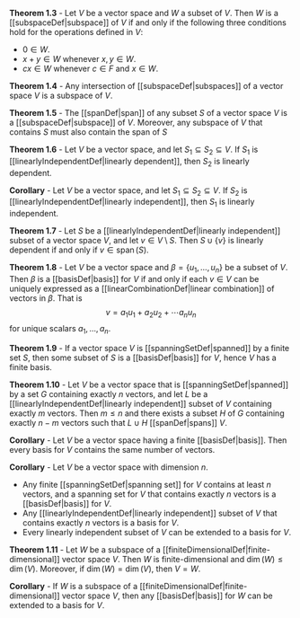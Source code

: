 **Theorem 1.3** - Let $V$ be a vector space and $W$ a subset of $V.$ Then $W$ is a [[subspaceDef|subspace]] of $V$ if and only if the following three conditions hold for the operations defined in $V:$
* $0 \in W.$
* $x + y \in W$ whenever $x,y\in W.$
* $cx \in W$ whenever $c \in F$ and $x \in W.$

**Theorem 1.4** - Any intersection of [[subspaceDef|subspaces]] of a vector space $V$ is a subspace of $V.$

**Theorem 1.5** - The [[spanDef|span]] of any subset $S$ of a vector space $V$ is a [[subspaceDef|subspace]] of $V.$ Moreover, any subspace of $V$ that contains $S$ must also contain the span of $S$

**Theorem 1.6** - Let $V$ be a vector space, and let $S_1 \subseteq S_2 \subseteq V.$ If $S_1$ is [[linearlyIndependentDef|linearly dependent]], then $S_2$ is linearly dependent.

**Corollary** - Let $V$ be a vector space, and let $S_1 \subseteq S_2 \subseteq V.$ If $S_2$ is [[linearlyIndependentDef|linearly independent]], then $S_1$ is linearly independent.

**Theorem 1.7** - Let $S$ be a [[linearlyIndependentDef|linearly independent]] subset of a vector space $V,$ and let $v \in V\setminus S.$ Then $S \cup \{v\}$ is linearly dependent if and only if $v \in \operatorname{span}(S).$ 

**Theorem 1.8** - Let $V$ be a vector space and $\beta = \{ u_1, \ldots, u_n \}$ be a subset of $V.$ Then $\beta$ is a [[basisDef|basis]] for $V$ if and only if each $v \in V$ can be uniquely expressed as a [[linearCombinationDef|linear combination]] of vectors in $\beta.$ That is $$v = a_1u_1 + a_2u_2 + \cdots a_nu_n$$ for unique scalars $a_1, \ldots, a_n.$

 **Theorem 1.9** - If a vector space $V$ is [[spanningSetDef|spanned]] by a finite set $S,$ then some subset of $S$ is a [[basisDef|basis]] for $V,$ hence $V$ has a finite basis.

**Theorem 1.10** - Let $V$ be a vector space that is [[spanningSetDef|spanned]] by a set $G$ containing exactly $n$ vectors, and let $L$ be a [[linearlyIndependentDef|linearly independent]] subset of $V$ containing exactly $m$ vectors. Then $m\leq n$ and there exists a subset $H$ of $G$ containing exactly $n-m$ vectors such that $L \cup H$ [[spanDef|spans]] $V.$

**Corollary** - Let $V$ be a vector space having a finite [[basisDef|basis]]. Then every basis for $V$ contains the same number of vectors.

**Corollary** - Let $V$ be a vector space with dimension $n.$
* Any finite [[spanningSetDef|spanning set]] for $V$ contains at least $n$ vectors, and a spanning set for $V$ that contains exactly $n$ vectors is a [[basisDef|basis]] for $V.$
* Any [[linearlyIndependentDef|linearly independent]] subset of $V$ that contains exactly $n$ vectors is a basis for $V.$
* Every linearly independent subset of $V$ can be extended to a basis for $V.$

**Theorem 1.11** - Let $W$ be a subspace of a [[finiteDimensionalDef|finite-dimensional]] vector space $V.$ Then $W$ is finite-dimensional and $\dim(W) \leq \dim(V).$ Moreover, if $\dim(W) = \dim(V),$ then $V = W.$

**Corollary** - If $W$ is a subspace of a [[finiteDimensionalDef|finite-dimensional]] vector space $V,$ then any [[basisDef|basis]] for $W$ can be extended to a basis for $V.$